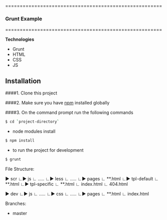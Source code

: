 ======================================================

### Grunt Example

======================================================

**Technologies**

- Grunt
- HTML
- CSS
- JS

## Installation
####1. Clone this project

####2.  Make sure you have [npm](https://www.npmjs.org/) installed globally

####3. On the command prompt run the following commands

```sh
$ cd `project-directory`
```
- node modules install
```sh
$ npm install
```
- to run the project for development
```sh
$ grunt
```
File Structure:

► scr
  ∟► js
     ∟ .....
  ∟► less
     ∟ .....
  ∟► pages
     ∟ **.html
  ∟► tpl-default
     ∟ **.html
  ∟► tpl-specific
     ∟ **.html
  ∟  index.html
  ∟  404.html

► dev
  ∟► js
     ∟ .....
  ∟► css
     ∟ .....
  ∟► pages
     ∟ **.html
  ∟  index.html

 Branches:
 - master
